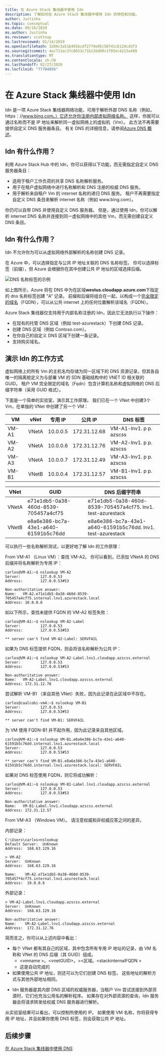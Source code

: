 ```yaml
---
title: 在 Azure Stack 集线器中使用 Idn
description: 了解如何在 Azure Stack 集线器中使用 Idn 的特性和功能。
author: Justinha
ms.topic: conceptual
ms.date: 09/16/2019
ms.author: Justinha
ms.reviewer: scottnap
ms.lastreviewed: 01/14/2019
ms.openlocfilehash: 3209c3a51b491bcdf2779e95c58f41cb124cd3f3
ms.sourcegitcommit: 4ac711ec37c6653c71b126d09c1f93ec4215a489
ms.translationtype: MT
ms.contentlocale: zh-CN
ms.lasthandoff: 02/27/2020
ms.locfileid: "77704856"
---
```

# <a name="use-idns-in-azure-stack-hub"></a>在 Azure Stack 集线器中使用 Idn 

Idn 是一项 Azure Stack 集线器网络功能，可用于解析外部 DNS 名称（例如，https：\//www.bing.com。）它还允许你注册内部虚拟网络名称。 这样，你就可以通过名称而不是 IP 地址来解析同一虚拟网络上的虚拟机（Vm）。 此方法不再需要提供自定义 DNS 服务器条目。 有关 DNS 的详细信息，请参阅[Azure DNS 概述](https://docs.microsoft.com/azure/dns/dns-overview)。

## <a name="what-does-idns-do"></a>Idn 有什么作用？

利用 Azure Stack Hub 中的 Idn，你可以获得以下功能，而无需指定自定义 DNS 服务器条目：

- 适用于租户工作负荷的共享 DNS 名称解析服务。
- 用于在租户虚拟网络中进行名称解析和 DNS 注册的权威 DNS 服务。
- 用于解析来自租户 Vm 的 internet 名称的递归 DNS 服务。 租户不再需要指定自定义 DNS 条目来解析 internet 名称（例如 www\.bing.com）。

你仍可以自带 DNS 并使用自定义 DNS 服务器。 但是，通过使用 Idn，你可以解析 internet DNS 名称并连接到同一虚拟网络中的其他 Vm，而无需创建自定义 DNS 条目。

## <a name="what-doesnt-idns-do"></a>Idn 有什么作用？

Idn 不允许你为可以从虚拟网络外部解析的名称创建 DNS 记录。

在 Azure 中，可以选择指定与公共 IP 地址关联的 DNS 名称标签。 你可以选择标签（前缀），但 Azure 会根据你在其中创建公共 IP 地址的区域选择后缀。

![DNS 名称标签的示例](media/azure-stack-understanding-dns-in-tp2/image3.png)

如上图所示，Azure 将在 DNS 中为在区域**westus.cloudapp.azure.com**下指定的 dns 名称标签创建 "A" 记录。 前缀和后缀将组合在一起，以构成一个[完全限定的域名](https://en.wikipedia.org/wiki/Fully_qualified_domain_name)（FQDN），可以从公共 internet 上的任何位置解析该域名（FQDN）。

Azure Stack 集线器仅支持用于内部名称注册的 Idn，因此它无法执行以下操作：

- 在现有的托管 DNS 区域（例如 test-azurestack）下创建 DNS 记录。
- 创建 DNS 区域（例如 Contoso.com）。
- 在你自己的自定义 DNS 区域下创建一条记录。
- 支持购买域名。

## <a name="demo-of-how-idns-works"></a>演示 Idn 的工作方式

虚拟网络上的所有 Vm 的主机名均存储为同一区域下的 DNS 资源记录，但其各自唯一的隔离舱定义为与部署 VM 的 SDN 基础结构中的 VNET ID 相关联的 GUID。 租户 VM 完全限定的域名（Fqdn）包含计算机名称和虚拟网络的 DNS 后缀字符串（采用 GUID 格式）。

<!--- what does compartment mean? Add a screenshot? can we clarify what we mean by host name and computer name. the description doesn't match the example in the table.--->
 
下面是一个简单的实验室，演示其工作原理。 我们已在一个 VNet 中创建3个 Vm，在单独的 VNet 中创建了另一个 VM：

<!--- Is DNS Label the right term? If so, we should define it. The column lists FQDNs, afaik. Where does the domain suffix come from? --->
 
|VM    |vNet    |专用 IP   |公共 IP    | DNS 标签                                |
|------|--------|-------------|-------------|------------------------------------------|
|VM-A1 |VNetA   | 10.0.0.5    |172.31.12.68 |VM-A1-lnv1. p p. azscss |
|VM-A2 |VNetA   | 10.0.0.6    |172.31.12.76 |VM-A2-lnv1. p p. azscss |
|VM-A3 |VNetA   | 10.0.0.7    |172.31.12.49 |VM-A3-lnv1. p p. azscss |
|VM-B1 |VNetB   | 10.0.0.4    |172.31.12.57 |VM-B1-lnv1. p p. azscss |
 
 
|VNet  |GUID                                 |DNS 后缀字符串                                                  |
|------|-------------------------------------|-------------------------------------------------------------------|
|VNetA |e71e1db5-0a38-460d-8539-705457a4cf75 |e71e1db5-0a38-460d-8539-705457a4cf75. lnv1. test-azurestack|
|VNetB |e8a6e386-bc7a-43e1-a640-61591b5c76dd |e8a6e386-bc7a-43e1-a640-61591b5c76dd. lnv1. test-azurestack|
 
 
可以执行一些名称解析测试，以更好地了解 Idn 的工作原理：

<!--- why Linux?--->

From VM-A1 （Linux VM）：查找 VM-A2。 你可以看到，已添加 VNetA 的 DNS 后缀并将名称解析为专用 IP：
 
```console
carlos@VM-A1:~$ nslookup VM-A2
Server:         127.0.0.53
Address:        127.0.0.53#53
 
Non-authoritative answer:
Name:   VM-A2.e71e1db5-0a38-460d-8539-705457a4cf75.internal.lnv1.azurestack.local
Address: 10.0.0.6
```
 
如以下所示，查找未提供 FQDN 的 VM-A2 标签失败：

```console 
carlos@VM-A1:~$ nslookup VM-A2-Label
Server:         127.0.0.53
Address:        127.0.0.53#53
 
** server can't find VM-A2-Label: SERVFAIL
```

如果为 DNS 标签提供 FQDN，则会将该名称解析为公共 IP：

```console
carlos@VM-A1:~$ nslookup VM-A2-Label.lnv1.cloudapp.azscss.external
Server:         127.0.0.53
Address:        127.0.0.53#53
 
Non-authoritative answer:
Name:   VM-A2-Label.lnv1.cloudapp.azscss.external
Address: 172.31.12.76
```
 
尝试解析 VM-B1 （来自其他 VNet）失败，因为此记录在此区域中不存在。

```console
carlos@caalcobi-vm4:~$ nslookup VM-B1
Server:         127.0.0.53
Address:        127.0.0.53#53
 
** server can't find VM-B1: SERVFAIL
```

为 VM 使用 FQDN-B1 并不起作用，因为此记录来自其他区域。

```console 
carlos@VM-A1:~$ nslookup VM-B1.e8a6e386-bc7a-43e1-a640-61591b5c76dd.internal.lnv1.azurestack.local
Server:         127.0.0.53
Address:        127.0.0.53#53
 
** server can't find VM-B1.e8a6e386-bc7a-43e1-a640-61591b5c76dd.internal.lnv1.azurestack.local: SERVFAIL
```
 
如果对 DNS 标签使用 FQDN，则它将成功解析：

``` 
carlos@VM-A1:~$ nslookup VM-B1-Label.lnv1.cloudapp.azscss.external
Server:         127.0.0.53
Address:        127.0.0.53#53
 
Non-authoritative answer:
Name:   VM-B1-Label.lnv1.cloudapp.azscss.external
Address: 172.31.12.57
```
 
From VM-A3 （Windows VM）。 请注意权威和非权威应答之间的差异。

内部记录：

```console
C:\Users\carlos>nslookup
Default Server:  UnKnown
Address:  168.63.129.16
 
> VM-A2
Server:  UnKnown
Address:  168.63.129.16
 
Name:    VM-A2.e71e1db5-0a38-460d-8539-705457ª4cf75.internal.lnv1.azurestack.local
Address:  10.0.0.6
```

外部记录：

```console
> VM-A2-Label.lnv1.cloudapp.azscss.external
Server:  UnKnown
Address:  168.63.129.16
 
Non-authoritative answer:
Name:    VM-A2-Label.lnv1.cloudapp.azscss.external
Address:  172.31.12.76
``` 
 
简而言之，你可以从上述内容中看出：
 
*   每个 VNet 都有其自己的区域，其中包含所有专用 IP 地址的记录，由 VM 名称和 VNet 的 DNS 后缀（其 GUID）组成。
    *   \<vmname >。\<vnetGUID\>。>\<区域。\<stackinternalFQDN >
    *   这是自动完成的
*   如果使用公共 IP 地址，则还可以为它们创建 DNS 标签。 这些地址的解析方式与其他外部地址相同。
 
 
- Idn 服务器是其内部 DNS 区域的权威服务器，当租户 Vm 尝试连接到外部资源时，它们也充当公用名的解析程序。 如果存在对外部资源的查询，Idn 服务器会将请求转发给权威 DNS 服务器进行解析。
 
从实验室结果可以看出，可以控制所使用的 IP。 如果使用 VM 名称，你将获得专用 IP 地址，并且如果你使用 DNS 标签，则会获取公共 IP 地址。

## <a name="next-steps"></a>后续步骤

[在 Azure Stack 集线器中使用 DNS](azure-stack-dns.md)
